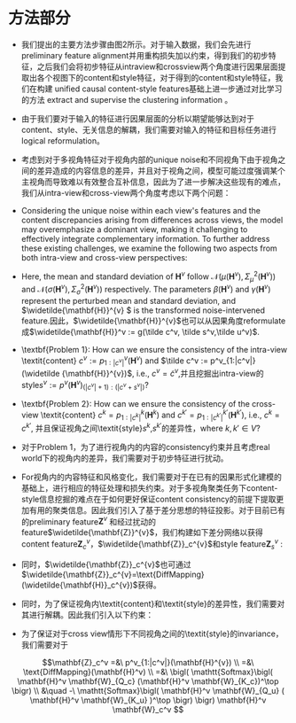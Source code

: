 # 方法部分

- 我们提出的主要方法步骤由图2所示。对于输入数据，我们会先进行preliminary feature alignment并用重构损失加以约束，得到我们的初步特征，之后我们会将初步特征从intraview和crossview两个角度进行因果层面提取出各个视图下的content和style特征，对于得到的content和style特征，我们在构建 unified causal content-style features基础上进一步通过对比学习的方法 extract and supervise the clustering information 。
- 由于我们要对于输入的特征进行因果层面的分析以期望能够达到对于content、style、无关信息的解耦，我们需要对输入的特征和目标任务进行logical reformulation。

- 考虑到对于多视角特征对于视角内部的unique noise和不同视角下由于视角之间的差异造成的内容信息的差异，并且对于视角之间，模型可能过度强调某个主视角而导致难以有效整合互补信息，因此为了进一步解决这些现有的难点，我们从intra-view和cross-view两个角度考虑以下两个问题：
- Considering the unique noise within each view's features and the content discrepancies arising from differences across views, the model may overemphasize a dominant view, making it challenging to effectively integrate complementary information. To further address these existing challenges, we examine the following two aspects from both intra-view and cross-view perspectives:



- Here, the mean and standard deviation of $\mathbf{H}^{v}$ follow $\mathcal{N}(\mu(\mathbf{H}^{v}), \Sigma^2_\mu(\mathbf{H}^{v}))$ and $\mathcal{N}(\sigma(\mathbf{H}^{v}), \Sigma^2_\sigma(\mathbf{H}^{v}))$ respectively. The parameters $\beta(\mathbf{H}^{v})$ and $\gamma(\mathbf{H}^{v})$ represent the perturbed mean and standard deviation, and $\widetilde{\mathbf{H}}^{v} $ is the transformed noise-intervened feature.因此，$\widetilde{\mathbf{H}}^{v}$也可以从因果角度reformulate成$\widetilde{\mathbf{H}}^v := g(\tilde c^v, \tilde s^v,\tilde u^v)$.

- \textbf{Problem 1}: How can we ensure the consistency of the intra-view \textit{content} $c^v := p^v_{1:|c^v|}(\mathbf{H}^{v})$ and $\tilde c^v := p^v_{1:|c^v|}(\widetilde {\mathbf{H}}^{v})$, i.e., $c^v = \tilde c^v$,并且挖掘出intra-view的style$s^v:=p^v(\mathbf{H}^{v})_{(|c^v|+1):(|c^v+s^v|)}$?
- \textbf{Problem 2}: How can we ensure the consistency of the cross-view \textit{content} $c^k = p^k_{1:|c^k|}(\mathbf{H}^{k})$ and $c^{k'} = p^{k'}_{1:|c^{k'}|}(\mathbf{H}^{k'})$, i.e., $c^k = c^{k'}$, 并且保证视角之间\textit{style}$s^k$,$s^{k'}$的差异性，where $k,k' \in V$?



- 对于Problem 1，为了进行视角内的内容的consistency约束并且考虑real world下的视角内的差异，我们需要对于初步特征进行扰动。

- For视角内的内容特征和风格变化，我们需要对于在已有的因果形式化建模的基础上，进行相应的特征处理和损失约束。对于多视角聚类任务下content-style信息挖掘的难点在于如何更好保证content consistency的前提下提取更加有用的聚类信息。因此我们引入了基于差分思想的特征投影。对于目前已有的preliminary feature$\mathbf{Z}^{v}$ 和经过扰动的feature$\widetilde{\mathbf{Z}}^{v}$，我们构建如下差分网络以获得content feature$\mathbf{Z}_c^{v}$，$\widetilde{\mathbf{Z}}_c^{v}$和style feature$\mathbf{Z}_s^{v}$ :

- 同时，$\widetilde{\mathbf{Z}}_c^{v}$也可通过$\widetilde{\mathbf{Z}}_c^{v}=\text{DiffMapping}(\widetilde{\mathbf{H}}_c^{v})$获得。

- 同时，为了保证视角内\textit{content}和\textit{style}的差异性，我们需要对其进行解耦。因此我们引入以下约束：

- 为了保证对于cross view情形下不同视角之间的\textit{style}的invariance，我们需要对于

  



$$\mathbf{Z}_c^v =&\ p^v_{1:|c^v|}(\mathbf{H}^{v}) \\
    =&\ \text{DiffMapping}(\mathbf{H}^v) \\
    =&\ \bigl( \mathtt{Softmax}\bigl(  \mathbf{H}^v \mathbf{W}_{Q_c} (\mathbf{H}^v \mathbf{W}_{K_c})^\top   \bigr) \\
    &\quad -\ \mathtt{Softmax}\bigl( \mathbf{H}^v \mathbf{W}_{Q_u}  ( \mathbf{H}^v \mathbf{W}_{K_u} )^\top \bigr) \bigr) \mathbf{H}^v \mathbf{W}_c^v $$